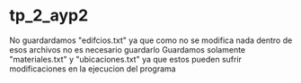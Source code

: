 # tp_2_ayp2
No guardardamos "edifcios.txt" ya que como no se modifica nada dentro de esos archivos no es necesario guardarlo
Guardamos solamente "materiales.txt" y "ubicaciones.txt" ya que estos pueden sufrir modificaciones en la ejecucion del programa
